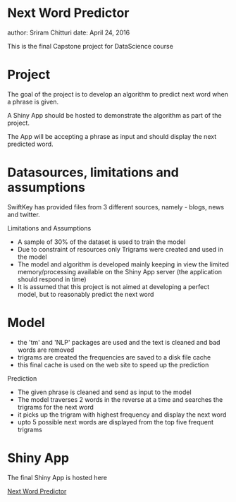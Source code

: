 Next Word Predictor
========================================================
author: Sriram Chitturi
date: April 24, 2016

This is the final Capstone project for DataScience course

Project
========================================================

The goal of the project is to develop an algorithm to predict next word when a phrase is given.

A Shiny App should be hosted to demonstrate the algorithm as part of the project.

The App will be accepting a phrase as input and should display the next predicted word.


Datasources, limitations and assumptions 
========================================================

SwiftKey has provided files from 3 different sources, namely - blogs, news and twitter.

Limitations and Assumptions

- A sample of 30% of the dataset is used to train the model
- Due to constraint of resources only Trigrams were created and used in the model
- The model and algorithm is developed mainly keeping in view the limited memory/processing available on the Shiny App server (the application should respond in time)
- It is assumed that this project is not aimed at developing a perfect model, but to reasonably predict the next word

Model
========================================================

- the 'tm' and 'NLP' packages are used and the text is cleaned and bad words are removed
- trigrams are created the frequencies are saved to a disk file cache 
- this final cache is used on the web site to speed up the prediction

Prediction
- The given phrase is cleaned and send as input to the model
- The model traverses 2 words in the reverse at a time and searches the trigrams for the next word
- it picks up the trigram with highest frequency and display the next word
- upto 5 possible next words are displayed from the top five frequent trigrams

Shiny App
========================================================
The final Shiny App is hosted here

[Next Word Predictor](https://schittur.shinyapps.io/CapstoneApp/)
  
  
